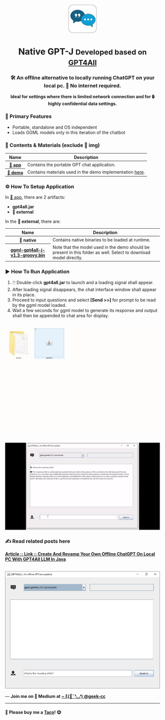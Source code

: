 <div align="center">
  <img src="https://github.com/incubated-geek-cc/native_gpt4J/raw/main/img/logo.png" width="96" alt="logo">

  # Native GPT-J <small>Developed based on <a href='https://gpt4all.io/index.html' target='_blank'>GPT4All</a></small>

  ### 🛠️ An offline alternative to locally running ChatGPT on your local pc. 🚫 No internet required.

**Ideal for settings where there is limited network connection and for 🔒 highly confidential data settings.**

<div align="left">

### 🎨 Primary Features

</div>
<div align="left">
<ul>
	<li>Portable, standalone and OS independent</li>
	<li>Loads GGML models only in this iteration of the chatbot</li>
</ul>

<div align="left">

### 📌 Contents & Materials (exclude 📁 img)
					
<table>
	<thead>
		<tr><th>Name</th><th>Description</th></tr>
	</thead>
	<tbody>
		<tr><th><a href='https://github.com/incubated-geek-cc/native_gpt4J/tree/main/app' target='_blank'>📁 app</a></th>
			<td>Contains the portable GPT chat application.</td>
		</tr>
		<tr><th><a href='https://github.com/incubated-geek-cc/native_gpt4J/tree/main/demo' target='_blank'>📁 demo</a></th>
			<td>Contains materials used in the demo implementation <a href='#articleLink' target='_blank'>here</a>.</td>
		</tr>
	</tbody>
</table>

</div>

<div align="left">

### ⚙️ How To Setup Application

In <a href='https://github.com/incubated-geek-cc/native_gpt4J/tree/main/app' target='_blank'>📁 app</a>, there are 2 artifacts:
* <strong>gpt4all.jar</strong>
* <strong>📁 external</strong>

In the <strong>📁 external</strong>, there are:

<table>
	<thead>
		<tr><th>Name</th><th>Description</th></tr>
	</thead>
	<tbody>
		<tr><th>📁 native</th><td>Contains native binaries to be loaded at runtime.</td></tr>
		<tr><th><a href='https://gpt4all.io/models/ggml-gpt4all-j-v1.3-groovy.bin' target='_blank'>ggml-gpt4all-j-v1.3-groovy.bin</a></th><td>Note that the model used in the demo should be present in this folder as well. Select to download model directly.</td></tr>
	</tbody>
</table>

### ▶️ How To Run Application

<ol>
	<li>🖱️ Double-click <strong>gpt4all.jar</strong> to launch and a loading signal shall appear.</li>
	<li>After loading signal disappears, the chat interface window shall appear in its place.</li>
	<li>Proceed to input questions and select <strong>[Send >>]</strong> for prompt to be read by the ggml model loaded.</li>
	<li>Wait a few seconds for ggml model to generate its response and output shall then be appended to chat area for display.</li>
</ol>

<br><img src='https://github.com/incubated-geek-cc/native_gpt4J/raw/main/img/app_preview_splash_screen.gif' width='600px' />

<br><img src='https://github.com/incubated-geek-cc/native_gpt4J/raw/main/img/basic_demo_alt_qn.gif' width='600px' />

### ✍ Read related posts here

[**Article :: Link :: Create And Revamp Your Own Offline ChatGPT On Local PC With GPT4All LLM In Java**](#https://geek-cc.medium.com/create-and-revamp-your-own-offline-chatgpt-on-local-pc-with-gpt4all-llm-in-java-7c03996f28c8)

<br><img src='https://github.com/incubated-geek-cc/native_gpt4J/raw/main/img/sample_chat_interface.png' width='600px' />

</div>

<p>— <b>Join me on 📝 <b>Medium</b> at <a href='https://medium.com/@geek-cc' target='_blank'>~ ξ(🎀˶❛◡❛) @geek-cc</a></b></p>

---

#### 🌮 Please buy me a <a href='https://www.buymeacoffee.com/geekcc' target='_blank'>Taco</a>! 😋
